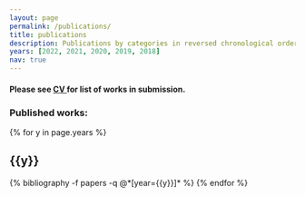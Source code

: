 ```yaml
---
layout: page
permalink: /publications/
title: publications 
description: Publications by categories in reversed chronological order. (* denotes equal contribution)
years: [2022, 2021, 2020, 2019, 2018]
nav: true
---
```


<h4>Please see <a href="../assets/pdf/CV.pdf"> CV </a> for list of works in submission.</h4>

<h3>Published works:</h3>

<div class="publications">

{% for y in page.years %}
  <h2 class="year">{{y}}</h2>
  {% bibliography -f papers -q @*[year={{y}}]* %}
{% endfor %}

</div>


